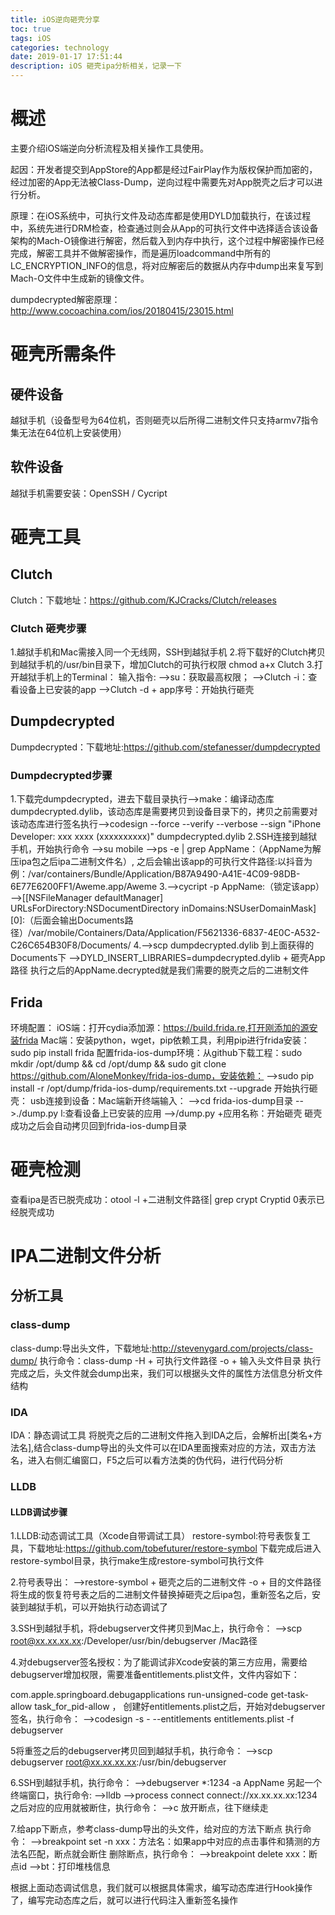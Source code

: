 ```yaml
---
title: iOS逆向砸壳分享
toc: true
tags: iOS
categories: technology
date: 2019-01-17 17:51:44
description: iOS 砸壳ipa分析相关，记录一下
---
```

<script>
(function(){
    var bp = document.createElement('script');
    var curProtocol = window.location.protocol.split(':')[0];
    if (curProtocol === 'https') {
        bp.src = 'https://zz.bdstatic.com/linksubmit/push.js';        
    }
    else {
        bp.src = 'http://push.zhanzhang.baidu.com/push.js';
    }
    var s = document.getElementsByTagName("script")[0];
    s.parentNode.insertBefore(bp, s);
})();
</script>
<link href="http://cdn.bootcss.com/highlight.js/8.0/styles/monokai_sublime.min.css" rel="stylesheet">  
<script src="http://cdn.bootcss.com/highlight.js/8.0/highlight.min.js"></script>  
<script>hljs.initHighlightingOnLoad();</script>

# 概述
主要介绍iOS端逆向分析流程及相关操作工具使用。

起因：开发者提交到AppStore的App都是经过FairPlay作为版权保护而加密的，经过加密的App无法被Class-Dump，逆向过程中需要先对App脱壳之后才可以进行分析。

原理：在iOS系统中，可执行文件及动态库都是使用DYLD加载执行，在该过程中，系统先进行DRM检查，检查通过则会从App的可执行文件中选择适合该设备架构的Mach-O镜像进行解密，然后载入到内存中执行，这个过程中解密操作已经完成，解密工具并不做解密操作，而是遍历loadcommand中所有的LC_ENCRYPTION_INFO的信息，将对应解密后的数据从内存中dump出来复写到Mach-O文件中生成新的镜像文件。

dumpdecrypted解密原理：http://www.cocoachina.com/ios/20180415/23015.html
# 砸壳所需条件
## 硬件设备
 越狱手机（设备型号为64位机，否则砸壳以后所得二进制文件只支持armv7指令集无法在64位机上安装使用）
## 软件设备
 越狱手机需要安装：OpenSSH / Cycript
# 砸壳工具
## Clutch
  Clutch：下载地址：https://github.com/KJCracks/Clutch/releases
### Clutch 砸壳步骤
 1.越狱手机和Mac需接入同一个无线网，SSH到越狱手机
 2.将下载好的Clutch拷贝到越狱手机的/usr/bin目录下，增加Clutch的可执行权限 chmod a+x Clutch
 3.打开越狱手机上的Terminal：
输入指令:
-->su：获取最高权限；
-->Clutch -i：查看设备上已安装的app
-->Clutch -d + app序号：开始执行砸壳
## Dumpdecrypted
  Dumpdecrypted：下载地址:https://github.com/stefanesser/dumpdecrypted
### Dumpdecrypted步骤
1.下载完dumpdecrypted，进去下载目录执行-->make：编译动态库dumpdecrypted.dylib，该动态库是需要拷贝到设备目录下的，拷贝之前需要对该动态库进行签名执行-->codesign --force --verify --verbose --sign "iPhone Developer: xxx xxxx (xxxxxxxxxx)" dumpdecrypted.dylib
2.SSH连接到越狱手机，开始执行命令
-->su mobile
-->ps -e | grep AppName：（AppName为解压ipa包之后ipa二进制文件名）, 之后会输出该app的可执行文件路径:以抖音为例：/var/containers/Bundle/Application/B87A9490-A41E-4C09-98DB-6E77E6200FF1/Aweme.app/Aweme
3.-->cycript -p AppName:（锁定该app）
-->[[NSFileManager defaultManager] URLsForDirectory:NSDocumentDirectory inDomains:NSUserDomainMask][0]:（后面会输出Documents路径）/var/mobile/Containers/Data/Application/F5621336-6837-4E0C-A532-C26C654B30F8/Documents/
4.-->scp dumpdecrypted.dylib 到上面获得的Documents下
-->DYLD_INSERT_LIBRARIES=dumpdecrypted.dylib + 砸壳App路径
执行之后的AppName.decrypted就是我们需要的脱壳之后的二进制文件
## Frida 
环境配置：
iOS端：打开cydia添加源：https://build.frida.re,打开刚添加的源安装frida
Mac端：安装python，wget，pip依赖工具，利用pip进行frida安装：sudo pip install frida
配置frida-ios-dump环境：从github下载工程：sudo mkdir /opt/dump && cd /opt/dump && sudo git clone https://github.com/AloneMonkey/frida-ios-dump，安装依赖：
-->sudo pip install -r /opt/dump/frida-ios-dump/requirements.txt --upgrade
开始执行砸壳：
usb连接到设备：Mac端新开终端输入：
-->cd frida-ios-dump目录
-->./dump.py l:查看设备上已安装的应用
-->/dump.py +应用名称：开始砸壳
砸壳成功之后会自动拷贝回到frida-ios-dump目录
# 砸壳检测
查看ipa是否已脱壳成功：otool -l +二进制文件路径| grep crypt
Cryptid 0表示已经脱壳成功
# IPA二进制文件分析
## 分析工具
### class-dump
class-dump:导出头文件，下载地址:http://stevenygard.com/projects/class-dump/
执行命令：class-dump -H + 可执行文件路径 -o + 输入头文件目录
执行完成之后，头文件就会dump出来，我们可以根据头文件的属性方法信息分析文件结构
### IDA
IDA：静态调试工具
将脱壳之后的二进制文件拖入到IDA之后，会解析出[类名+方法名],结合class-dump导出的头文件可以在IDA里面搜索对应的方法，双击方法名，进入右侧汇编窗口，F5之后可以看方法类的伪代码，进行代码分析
### LLDB
#### LLDB调试步骤
1.LLDB:动态调试工具（Xcode自带调试工具）
restore-symbol:符号表恢复工具，下载地址:https://github.com/tobefuturer/restore-symbol
下载完成后进入restore-symbol目录，执行make生成restore-symbol可执行文件

2.符号表导出：
-->restore-symbol + 砸壳之后的二进制文件 -o + 目的文件路径
将生成的恢复符号表之后的二进制文件替换掉砸壳之后ipa包，重新签名之后，安装到越狱手机，可以开始执行动态调试了

3.SSH到越狱手机，将debugserver文件拷贝到Mac上，执行命令：
-->scp root@xx.xx.xx.xx:/Developer/usr/bin/debugserver /Mac路径

4.对debugserver签名授权：为了能调试非Xcode安装的第三方应用，需要给debugserver增加权限，需要准备entitlements.plist文件，文件内容如下：
<?xml version="1.0" encoding="UTF-8"?>
<!DOCTYPE plist PUBLIC "-//Apple//DTD PLIST 1.0//EN" "http://www.apple.com/DTDs/PropertyList-1.0.dtd">
<plist version="1.0">
<dict>
<key>com.apple.springboard.debugapplications</key> <ture/>
<key>run-unsigned-code</key> 
<ture/>
<key>get-task-allow</key> 
<ture/>
<key>task_for_pid-allow</key>
<ture/>
</dict>
</plist>，
创建好entitlements.plist之后，开始对debugserver签名，执行命令：
-->codesign -s - --entitlements entitlements.plist -f debugserver

5将重签之后的debugserver拷贝回到越狱手机，执行命令：
-->scp debugserver root@xx.xx.xx.xx:/usr/bin/debugserver

6.SSH到越狱手机，执行命令：
-->debugserver *:1234 -a AppName
另起一个终端窗口，执行命令:
-->lldb
-->process connect connect://xx.xx.xx.xx:1234
之后对应的应用就被断住，执行命令：
-->c
放开断点，往下继续走

7.给app下断点，参考class-dump导出的头文件，给对应的方法下断点
执行命令：
-->breakpoint set -n xxx：方法名：如果app中对应的点击事件和猜测的方法名匹配，断点就会断住
删除断点，执行命令：
-->breakpoint delete xxx：断点id
-->bt：打印堆栈信息


根据上面动态调试信息，我们就可以根据具体需求，编写动态库进行Hook操作了，编写完动态库之后，就可以进行代码注入重新签名操作

 









